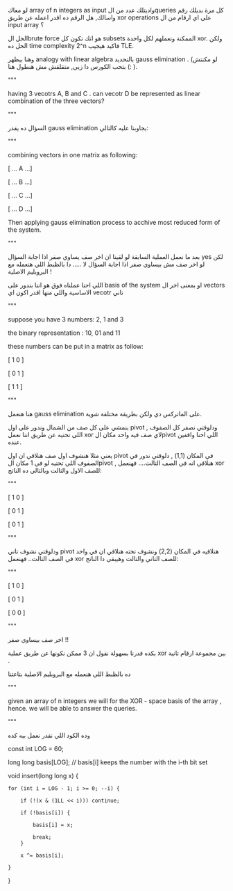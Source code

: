 لو معاك array of n integers as input  واديتلك عدد من الqueries كل مرة بديلك رقم واسالك, هل الرقم ده اقدر اعمله عن طريق xor operations على اي ارقام من ال input array ؟ 


الحل الbrute force هو انك تكون كل subsets الممكنة وتعملهم لكل واحدة xor. ولكن الحل ده time complexity 2^n فاكيد هيجيب TLE.

وهنا بيظهر analogy with linear algebra بالتحديد gauss elimination .  (لو مكنتش بتحب الكورس دا زيي, متقلقش مش هنطول هنا (: ).




"""

having 3 vecotrs A, B and C . can vecotr D be represented as linear combination of the three vectors?

"""



السؤال ده يقدر gauss elimination  يجاوبنا عليه كالتالي:


"""

combining vectors in one matrix as following:

[ ... A ...]

[ ... B ...]

[ ... C ...]

[ ... D ...]

Then applying gauss elimination process to acchive most reduced form of the system.

"""

بعد ما نعمل العملية السابقة لو لقينا ان اخر صف يساوي صفر اذا اجابة السؤال yes لكن لو اخر صف مش بيساوي صفر اذا اجابة السؤال لا ..... دا بالظبط اللي هنعمله مع البروبليم الاصلية !

اللي احنا عملناه فوق هو اننا بندور على basis of the system  او بمعنى اخر ال vectors الاساسية واللي منها اقدر اكون اي vecotr تاني

"""

suppose you have 3 numbers: 2, 1 and 3

the binary representation : 10, 01 and 11

these numbers can be put in a matrix as follow:

[ 1 0 ]

[ 0 1 ]

[ 1 1 ]

"""

هنا هنعمل gauss elimination  على الماتركس دي ولكن بطريقة مختلفة شوية.

بنمشي على كل صف من الشمال وندور على اول pivot , ودلوقتي نصفر كل الصفوف اللى تحتيه عن طريق اننا نعمل xor لاي صف فيه واحد مكان الpivot اللي احنا واقفين عنده.

يعني مثلا هنشوف اول صف هنلاقي ان اول pivot في المكان (1,1) , دلوقتي ندور في الصفوف اللي تحتيه لو في 1 مكان الpivot , هنلاقي انه في الصف التالت.... فهنعمل xor للصف الاول والتالت وبالتالي ده الناتج:

"""

[ 1 0 ]

[ 0 1 ]

[ 0 1 ]

"""

ودلوقتي نشوف تاني pivot هنلاقيه في المكان (2,2) ونشوف تحته هنلاقي ان في واحد في الصف التالت.. فهنعمل xor للصف التاني والتالت وهيبقى دا الناتج:


"""

[ 1 0 ]

[ 0 1 ]

[ 0 0 ]

"""

اخر صف بيساوي صفر !! 

بكده قدرنا بسهولة نقول ان 3 ممكن نكونها عن طريق عملية xor  بين مجموعة ارقام تانية .

ده بالظبط اللي هنعمله مع البروبليم الاصلية بتاعتنا 

"""

given an array of n integers we will for the XOR - space basis of the array , hence. we will be able to answer the queries.

"""

وده الكود اللي نقدر نعمل بيه كده

const int LOG = 60;

long long basis[LOG]; // basis[i] keeps the number with the i-th bit set

void insert(long long x) {

    for (int i = LOG - 1; i >= 0; --i) {
    
        if (!(x & (1LL << i))) continue;
        
        if (!basis[i]) {
        
            basis[i] = x;
            
            break;
        }
        
        x ^= basis[i];
        
    }
    
}
